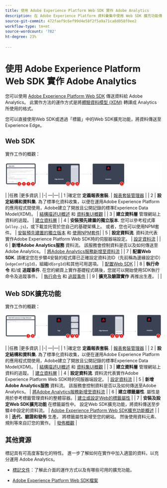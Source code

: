 ```yaml
---
title: 使用 Adobe Experience Platform Web SDK 實作 Adobe Analytics
description: 在 Adobe Experience Platform 資料彙集中使用 Web SDK 擴充功能傳送資料給 Adobe Analytics。
source-git-commit: 472faef9c6ef99d4e58f2f5a9a71ca8d058f0ee2
workflow-type: tm+mt
source-wordcount: '782'
ht-degree: 23%

---
```


# 使用 Adobe Experience Platform Web SDK 實作 Adobe Analytics

您可以使用 [Adobe Experience Platform Web SDK](https://experienceleague.adobe.com/docs/experience-platform/tags/extensions/client/sdk/overview.html) 傳送資料給 Adobe Analytics。 此實作方法的運作方式是將[體驗資料模型 (XDM)](https://experienceleague.adobe.com/docs/experience-platform/xdm/home.html) 轉譯成 Analytics 所使用的格式。

您可以直接使用Web SDK或透過「標籤」中的Web SDK擴充功能，將資料傳送至Experience Edge。

## Web SDK

實作工作的概觀：

![使用Web SDK工作流程實作Adobe Analytics](../../assets/websdk-annotated.png)

| |任務 |更多資訊 | |-| —|—| | 1 |確定您 **定義報表套裝**. | [報表套裝管理器](../../../admin/admin/c-manage-report-suites/report-suites-admin.md) | | 2 | **設定結構和資料集**. 為了標準化資料收集，以便在運用Adobe Experience Platform的應用程式間使用，Adobe建立了開放且公開記錄的標準Experience Data Model(XDM)。 | [結構描述UI概述](https://experienceleague.adobe.com/docs/experience-platform/xdm/ui/overview.html?lang=zh-Hant) 和 [資料集UI概觀](https://experienceleague.adobe.com/docs/experience-platform/catalog/datasets/user-guide.html?lang=zh-Hant) | | 3 | **建立資料層** 管理網站上資料的追蹤。 | [建立資料層](../../prepare/data-layer.md) | | 4 | **安裝預先建置的獨立版本**. 您可以參考程式庫(`alloy.js`)，或下載並托管於您自己的基礎架構上。 或者，您也可以使用NPM套件。 | [安裝預先建置的獨立版本](https://experienceleague.adobe.com/docs/experience-platform/edge/fundamentals/installing-the-sdk.html?lang=en#option-2%3A-installing-the-prebuilt-standalone-version) 和 [使用NPM套件](https://experienceleague.adobe.com/docs/experience-platform/edge/fundamentals/installing-the-sdk.html?lang=en#option-3%3A-using-the-npm-package)| | 5 | **設定資料流**. 資料流代表實作Adobe Experience Platform Web SDK時的伺服器端設定。 | [設定資料流](https://experienceleague.adobe.com/docs/experience-platform/edge/datastreams/configure.html?lang=en) | | 6 | **新增Adobe Analytics服務** 資料流。 該服務會控制資料是否以及如何傳送至Adobe Analytics。 | [將Adobe Analytics服務新增至資料流](https://experienceleague.adobe.com/docs/experience-platform/edge/datastreams/configure.html?lang=en#analytics) | | 7 | **配置Web SDK**. 請確定您在步驟4安裝的程式庫已正確設定資料流ID（先前稱為邊緣設定ID）(`edgeConfigId`)，組織id(`orgId`)和其他可用選項。 | [配置Web SDK](https://experienceleague.adobe.com/docs/experience-platform/edge/fundamentals/configuring-the-sdk.html?lang=en) | | 8 | **執行命令** 和/或 **追蹤事件**. 在您的網頁上實作基礎程式碼後，您就可以開始使用SDK執行命令及追蹤事件。 | [執行命令](https://experienceleague.adobe.com/docs/experience-platform/edge/fundamentals/executing-commands.html?lang=en) 和 [追蹤事件](https://experienceleague.adobe.com/docs/experience-platform/edge/fundamentals/tracking-events.html?lang=en) | | 9 | **擴充及驗證實作** 再推出生產。 | |



## Web SDK擴充功能

實作工作的概觀：

![使用Web SDK擴充功能工作流程實作Adobe Analytics](../../assets/websdk-extension-annotated.png)

| |任務 |更多資訊 | |-| —|—| | 1 |確定您 **定義報表套裝**. | [報表套裝管理器](../../../admin/admin/c-manage-report-suites/report-suites-admin.md) | | 2 | **設定結構和資料集**. 為了標準化資料收集，以便在運用Adobe Experience Platform的應用程式間使用，Adobe建立了開放且公開記錄的標準Experience Data Model(XDM)。 | [結構描述UI概述](https://experienceleague.adobe.com/docs/experience-platform/xdm/ui/overview.html?lang=zh-Hant) 和 [資料集UI概觀](https://experienceleague.adobe.com/docs/experience-platform/catalog/datasets/user-guide.html?lang=zh-Hant) | | 3 | **建立資料層** 管理網站上資料的追蹤。 | [建立資料層](../../prepare/data-layer.md) | | 4 | **設定資料流**. 資料流代表實作Adobe Experience Platform Web SDK時的伺服器端設定。 | [設定資料流](https://experienceleague.adobe.com/docs/experience-platform/edge/datastreams/configure.html?lang=en) | | 5 | **新增Adobe Analytics服務** 資料流。 該服務會控制資料是否以及如何傳送至Adobe Analytics。 | [將Adobe Analytics服務新增至資料流](https://experienceleague.adobe.com/docs/experience-platform/edge/datastreams/configure.html?lang=en#analytics) | | 6 | **建立標籤屬性**. 屬性是用於參考標籤管理資料的整體容器。| [建立或設定Web的標籤屬性](https://experienceleague.adobe.com/docs/experience-platform/tags/admin/companies-and-properties.html?lang=en#for-web) | | 7 | **安裝及設定Web SDK擴充功能** 在標籤屬性中。 設定Web SDK擴充功能，將資料傳送至步驟4中設定的資料流。 | [Adobe Experience Platform Web SDK擴充功能概述](https://experienceleague.adobe.com/docs/experience-platform/tags/extensions/client/sdk/overview.html?lang=en) | | 8 | **迭代、驗證和發佈** 生產。 將標籤屬性新增至您的網站。 然後使用資料元素、規則等來自訂您的實作。 | [發佈概觀](https://experienceleague.adobe.com/docs/experience-platform/tags/publish/overview.html?lang=en) |



## 其他資源

標記具有可高度客製化的特性。 進一步了解如何在實作中加入適當的資料，以充分運用 Adobe Analytics。

- [標記文件](https://experienceleague.adobe.com/docs/experience-platform/tags/home.html#)：了解此介面的運作方式以及有哪些可用的擴充功能。

- [Adobe Experience Platform Web SDK檔案](https://experienceleague.adobe.com/docs/web-sdk.html?lang=zh-Hant)

